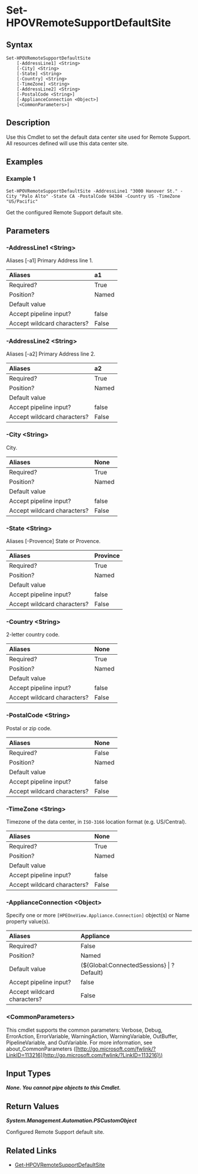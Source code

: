 ﻿---
description: Define the Remote Support Default Site.
---

# Set-HPOVRemoteSupportDefaultSite

## Syntax

```text
Set-HPOVRemoteSupportDefaultSite
    [-AddressLine1] <String>
    [-City] <String>
    [-State] <String>
    [-Country] <String>
    [-TimeZone] <String>
    [-AddressLine2] <String>
    [-PostalCode <String>]
    [-ApplianceConnection <Object>]
    [<CommonParameters>]
```

## Description

Use this Cmdlet to set the default data center site used for Remote Support.  All resources defined will use this data center site. 

## Examples

###  Example 1 

```text
Set-HPOVRemoteSupportDefaultSite -AddressLine1 "3000 Hanover St." -City "Palo Alto" -State CA -PostalCode 94304 -Country US -TimeZone "US/Pacific"
```

Get the configured Remote Support default site.

## Parameters

### -AddressLine1 &lt;String&gt;

Aliases [-a1]
Primary Address line 1.

| Aliases | a1 |
| :--- | :--- |
| Required? | True |
| Position? | Named |
| Default value |  |
| Accept pipeline input? | false |
| Accept wildcard characters? | False |

### -AddressLine2 &lt;String&gt;

Aliases [-a2]
Primary Address line 2.

| Aliases | a2 |
| :--- | :--- |
| Required? | True |
| Position? | Named |
| Default value |  |
| Accept pipeline input? | false |
| Accept wildcard characters? | False |

### -City &lt;String&gt;

City.

| Aliases | None |
| :--- | :--- |
| Required? | True |
| Position? | Named |
| Default value |  |
| Accept pipeline input? | false |
| Accept wildcard characters? | False |

### -State &lt;String&gt;

Aliases [-Provence]
State or Provence.

| Aliases | Province |
| :--- | :--- |
| Required? | True |
| Position? | Named |
| Default value |  |
| Accept pipeline input? | false |
| Accept wildcard characters? | False |

### -Country &lt;String&gt;

2-letter country code.

| Aliases | None |
| :--- | :--- |
| Required? | True |
| Position? | Named |
| Default value |  |
| Accept pipeline input? | false |
| Accept wildcard characters? | False |

### -PostalCode &lt;String&gt;

Postal or zip code.

| Aliases | None |
| :--- | :--- |
| Required? | False |
| Position? | Named |
| Default value |  |
| Accept pipeline input? | false |
| Accept wildcard characters? | False |

### -TimeZone &lt;String&gt;

Timezone of the data center, in `ISO-3166` location format (e.g. US/Central).

| Aliases | None |
| :--- | :--- |
| Required? | True |
| Position? | Named |
| Default value |  |
| Accept pipeline input? | false |
| Accept wildcard characters? | False |

### -ApplianceConnection &lt;Object&gt;

Specify one or more `[HPEOneView.Appliance.Connection]` object(s) or Name property value(s).

| Aliases | Appliance |
| :--- | :--- |
| Required? | False |
| Position? | Named |
| Default value | (${Global:ConnectedSessions} &vert; ? Default) |
| Accept pipeline input? | false |
| Accept wildcard characters? | False |

### &lt;CommonParameters&gt;

This cmdlet supports the common parameters: Verbose, Debug, ErrorAction, ErrorVariable, WarningAction, WarningVariable, OutBuffer, PipelineVariable, and OutVariable. For more information, see about\_CommonParameters \([http://go.microsoft.com/fwlink/?LinkID=113216](http://go.microsoft.com/fwlink/?LinkID=113216)\)

## Input Types

_**None.  You cannot pipe objects to this Cmdlet.**_

## Return Values

_**System.Management.Automation.PSCustomObject**_

Configured Remote Support default site.

## Related Links

* [Get-HPOVRemoteSupportDefaultSite](get-hpovremotesupportdefaultsite.md)
